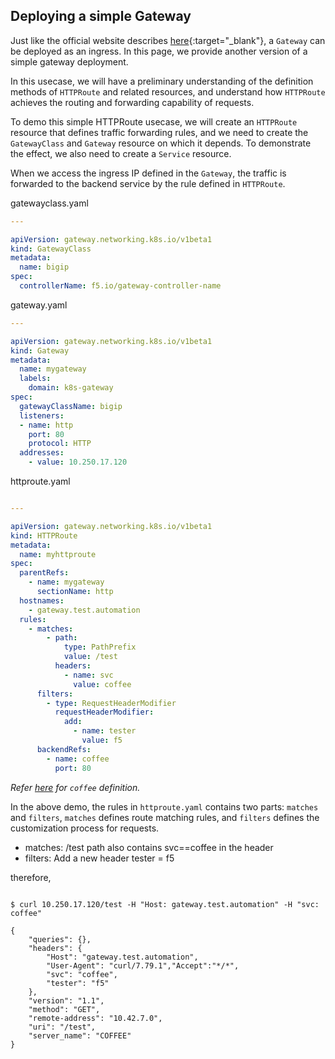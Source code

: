 ## Deploying a simple Gateway

Just like the official website describes [here](https://gateway-api.sigs.k8s.io/guides/simple-gateway/){:target="_blank"}, a `Gateway` can be deployed as an ingress. In this page, we provide another version of a simple gateway deployment.

In this usecase, we will have a preliminary understanding of the definition methods of `HTTPRoute` and related resources, and understand how `HTTPRoute` achieves the routing and forwarding capability of requests.

To demo this simple HTTPRoute usecase, we will create an `HTTPRoute` resource that defines traffic forwarding rules, and we need to create the `GatewayClass` and `Gateway` resource on which it depends. To demonstrate the effect, we also need to create a `Service` resource.

When we access the ingress IP defined in the `Gateway`, the traffic is forwarded to the backend service by the rule defined in `HTTPRoute`.

gatewayclass.yaml
```yaml
---

apiVersion: gateway.networking.k8s.io/v1beta1
kind: GatewayClass
metadata:
  name: bigip
spec:
  controllerName: f5.io/gateway-controller-name

```

gateway.yaml
```yaml
---

apiVersion: gateway.networking.k8s.io/v1beta1
kind: Gateway
metadata:
  name: mygateway
  labels:
    domain: k8s-gateway
spec:
  gatewayClassName: bigip
  listeners:
  - name: http
    port: 80
    protocol: HTTP
  addresses:
    - value: 10.250.17.120

```

httproute.yaml
```yaml

---

apiVersion: gateway.networking.k8s.io/v1beta1
kind: HTTPRoute
metadata:
  name: myhttproute
spec:
  parentRefs:
    - name: mygateway
      sectionName: http
  hostnames:
    - gateway.test.automation
  rules:
    - matches:
        - path:
            type: PathPrefix
            value: /test
          headers:
            - name: svc
              value: coffee
      filters:
        - type: RequestHeaderModifier
          requestHeaderModifier:
            add:
              - name: tester
                value: f5
      backendRefs:
        - name: coffee
          port: 80
```

*Refer [here](./service-definition.md) for `coffee` definition.*

In the above demo, the rules in `httproute.yaml` contains two parts: `matches` and `filters`, `matches` defines route matching rules, and `filters` defines the customization process for requests.

* matches: /test path also contains svc==coffee in the header
* filters: Add a new header tester = f5

therefore,

```shell

$ curl 10.250.17.120/test -H "Host: gateway.test.automation" -H "svc: coffee"

{
    "queries": {},
    "headers": {
        "Host": "gateway.test.automation",
        "User-Agent": "curl/7.79.1","Accept":"*/*", 
        "svc": "coffee",
        "tester": "f5"
    },
    "version": "1.1",
    "method": "GET",
    "remote-address": "10.42.7.0",
    "uri": "/test",
    "server_name": "COFFEE"
}

```